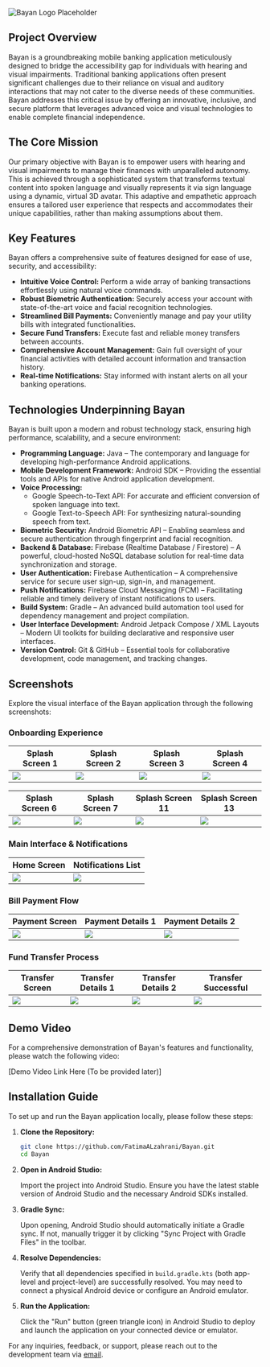 ![Bayan Logo Placeholder](https://github.com/user-attachments/assets/28ecde72-c338-4668-8e74-95736b7b835f)

## Project Overview

Bayan is a groundbreaking mobile banking application meticulously designed to bridge the accessibility gap for individuals with hearing and visual impairments. Traditional banking applications often present significant challenges due to their reliance on visual and auditory interactions that may not cater to the diverse needs of these communities. Bayan addresses this critical issue by offering an innovative, inclusive, and secure platform that leverages advanced voice and visual technologies to enable complete financial independence.

## The Core Mission

Our primary objective with Bayan is to empower users with hearing and visual impairments to manage their finances with unparalleled autonomy. This is achieved through a sophisticated system that transforms textual content into spoken language and visually represents it via sign language using a dynamic, virtual 3D avatar. This adaptive and empathetic approach ensures a tailored user experience that respects and accommodates their unique capabilities, rather than making assumptions about them.

## Key Features

Bayan offers a comprehensive suite of features designed for ease of use, security, and accessibility:

*   **Intuitive Voice Control:** Perform a wide array of banking transactions effortlessly using natural voice commands.
*   **Robust Biometric Authentication:** Securely access your account with state-of-the-art voice and facial recognition technologies.
*   **Streamlined Bill Payments:** Conveniently manage and pay your utility bills with integrated functionalities.
*   **Secure Fund Transfers:** Execute fast and reliable money transfers between accounts.
*   **Comprehensive Account Management:** Gain full oversight of your financial activities with detailed account information and transaction history.
*   **Real-time Notifications:** Stay informed with instant alerts on all your banking operations.
  
## Technologies Underpinning Bayan

Bayan is built upon a modern and robust technology stack, ensuring high performance, scalability, and a secure environment:

*   **Programming Language:** Java – The contemporary and language for developing high-performance Android applications.
*   **Mobile Development Framework:** Android SDK – Providing the essential tools and APIs for native Android application development.
*   **Voice Processing:**
    *   Google Speech-to-Text API: For accurate and efficient conversion of spoken language into text.
    *   Google Text-to-Speech API: For synthesizing natural-sounding speech from text.
*   **Biometric Security:** Android Biometric API – Enabling seamless and secure authentication through fingerprint and facial recognition.
*   **Backend & Database:** Firebase (Realtime Database / Firestore) – A powerful, cloud-hosted NoSQL database solution for real-time data synchronization and storage.
*   **User Authentication:** Firebase Authentication – A comprehensive service for secure user sign-up, sign-in, and management.
*   **Push Notifications:** Firebase Cloud Messaging (FCM) – Facilitating reliable and timely delivery of instant notifications to users.
*   **Build System:** Gradle – An advanced build automation tool used for dependency management and project compilation.
*   **User Interface Development:** Android Jetpack Compose / XML Layouts – Modern UI toolkits for building declarative and responsive user interfaces.
*   **Version Control:** Git & GitHub – Essential tools for collaborative development, code management, and tracking changes.

## Screenshots

Explore the visual interface of the Bayan application through the following screenshots:

### Onboarding Experience

| Splash Screen 1 | Splash Screen 2 | Splash Screen 3 | Splash Screen 4 |
|---|---|---|---|
| ![](/screenshots/Splash%20Screen%20-%201.png) | ![](/screenshots/Splash%20Screen%20-%202.png) | ![](/screenshots/Splash%20Screen%20-%203.png) | ![](/screenshots/Splash%20Screen%20-%204.png) |

| Splash Screen 6 | Splash Screen 7 | Splash Screen 11 | Splash Screen 13 |
|---|---|---|---|
| ![](/screenshots/Splash%20Screen%20-%206.png) | ![](/screenshots/Splash%20Screen%20-%207.png) | ![](/screenshots/Splash%20Screen%20-%2011.png) | ![](/screenshots/Splash%20Screen%20-%2013.png) |

### Main Interface & Notifications

| Home Screen | Notifications List |
|---|---|
| ![](/screenshots/Home.png) | ![](/screenshots/notifications%20list.png) |

### Bill Payment Flow

| Payment Screen | Payment Details 1 | Payment Details 2 |
|---|---|---|
| ![](/screenshots/pay.png) | ![](/screenshots/pay-1.png) | ![](/screenshots/pay-2.png) |

### Fund Transfer Process

| Transfer Screen | Transfer Details 1 | Transfer Details 2 | Transfer Successful |
|---|---|---|---|
| ![](/screenshots/transfare.png) | ![](/screenshots/transfare-1.png) | ![](/screenshots/transfare-2.png) | ![](/screenshots/transfare%20done.png) |

## Demo Video

For a comprehensive demonstration of Bayan's features and functionality, please watch the following video:

[Demo Video Link Here (To be provided later)]

## Installation Guide

To set up and run the Bayan application locally, please follow these steps:

1.  **Clone the Repository:**

    ```bash
    git clone https://github.com/FatimaALzahrani/Bayan.git
    cd Bayan
    ```

2.  **Open in Android Studio:**

    Import the project into Android Studio. Ensure you have the latest stable version of Android Studio and the necessary Android SDKs installed.

3.  **Gradle Sync:**

    Upon opening, Android Studio should automatically initiate a Gradle sync. If not, manually trigger it by clicking "Sync Project with Gradle Files" in the toolbar.

4.  **Resolve Dependencies:**

    Verify that all dependencies specified in `build.gradle.kts` (both app-level and project-level) are successfully resolved. You may need to connect a physical Android device or configure an Android emulator.

5.  **Run the Application:**

    Click the "Run" button (green triangle icon) in Android Studio to deploy and launch the application on your connected device or emulator.


For any inquiries, feedback, or support, please reach out to the development team via [email](mailto:your.email@example.com).



